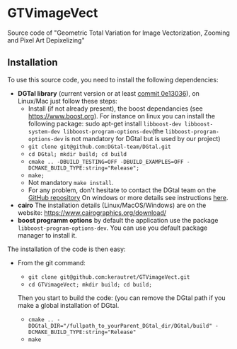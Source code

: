 # GTVimageVect
Source code of "Geometric Total Variation for Image Vectorization, Zooming and Pixel Art Depixelizing"



## Installation


To use this source code, you need to install the following dependencies:
   - **DGTal library** (current version or at least [commit 0e13036](https://github.com/DGtal-team/DGtal/commit/0e13036afedee920373a2460afd02e2a21660baa)), on Linux/Mac just follow these steps:
     - Install (if not already present), the boost dependancies (see https://www.boost.org).
     For instance on linux you can install the following package: sudo apt-get install `libboost-dev libboost-system-dev libboost-program-options-dev`(the `libboost-program-options-dev` is not mandatory for DGtal but is used by our project)
     - `git clone git@github.com:DGtal-team/DGtal.git`
     - `cd DGtal; mkdir build; cd build`
     - `cmake .. -DBUILD_TESTING=OFF -DBUILD_EXAMPLES=OFF -DCMAKE_BUILD_TYPE:string="Release";`
     - `make;`
     - Not mandatory `make install`.
     - For any problem, don't hesitate to contact the DGtal team on the [GitHub repository](https://github.com/DGtal-team/DGtal)
     On windows or more details see instructions [here](https://dgtal-team.github.io/doc-nightly/moduleBuildDGtal.html).
   - **cairo**
      The installation details (Linux/MacOS/Windows) are on the website: https://www.cairographics.org/download/
   - **boost programm options** by default the application use the package `libboost-program-options-dev`. You can use you default package manager to install it.


The installation of the code is then easy:
   - From the git command:
     - `git clone git@github.com:kerautret/GTVimageVect.git`
     - `cd GTVimageVect; mkdir build; cd build;`

     Then you start to build the code: (you can remove the DGtal path if you make a global installation of DGtal.
     - `cmake .. -DDGtal_DIR="/fullpath_to_yourParent_DGtal_dir/DGtal/build" -DCMAKE_BUILD_TYPE:string="Release"`
     - `make`
     
